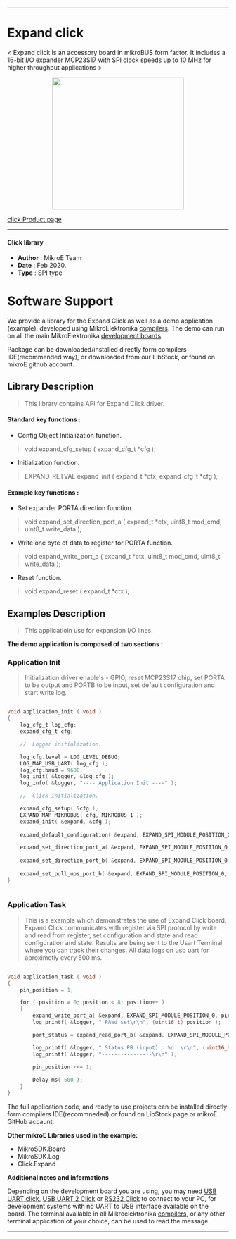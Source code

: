 

---
# Expand click

< Expand click is an accessory board in mikroBUS form factor. It includes a 16-bit I/O expander MCP23S17 with SPI clock speeds up to 10 MHz for higher throughput applications >

<p align="center">
  <img src="https://download.mikroe.com/images/click_for_ide/expand_click.png" height=300px>
</p>

[click Product page](<https://www.mikroe.com/expand-click>)

---


#### Click library 

- **Author**        : MikroE Team
- **Date**          : Feb 2020.
- **Type**          : SPI type


# Software Support

We provide a library for the Expand Click 
as well as a demo application (example), developed using MikroElektronika 
[compilers](https://shop.mikroe.com/compilers). 
The demo can run on all the main MikroElektronika [development boards](https://shop.mikroe.com/development-boards).

Package can be downloaded/installed directly form compilers IDE(recommended way), or downloaded from our LibStock, or found on mikroE github account. 

## Library Description

> This library contains API for Expand Click driver.

#### Standard key functions :

- Config Object Initialization function.
> void expand_cfg_setup ( expand_cfg_t *cfg ); 
 
- Initialization function.
> EXPAND_RETVAL expand_init ( expand_t *ctx, expand_cfg_t *cfg );


#### Example key functions :

- Set expander PORTA direction function.
> void expand_set_direction_port_a ( expand_t *ctx, uint8_t mod_cmd, uint8_t write_data );
 
- Write one byte of data to register for PORTA function.
> void expand_write_port_a ( expand_t *ctx, uint8_t mod_cmd, uint8_t write_data );

- Reset function.
> void expand_reset ( expand_t *ctx );

## Examples Description

> This applicatioin use for expansion I/O lines.

**The demo application is composed of two sections :**

### Application Init 

> Initialization driver enable's - GPIO, reset MCP23S17 chip, set PORTA to be output and PORTB to be input, set default configuration and start write log.

```c

void application_init ( void )
{
    log_cfg_t log_cfg;
    expand_cfg_t cfg;

    //  Logger initialization.

    log_cfg.level = LOG_LEVEL_DEBUG;
    LOG_MAP_USB_UART( log_cfg );
    log_cfg.baud = 9600;
    log_init( &logger, &log_cfg );
    log_info( &logger, "---- Application Init ----" );

    //  Click initialization.

    expand_cfg_setup( &cfg );
    EXPAND_MAP_MIKROBUS( cfg, MIKROBUS_1 );
    expand_init( &expand, &cfg );
    
    expand_default_configuration( &expand, EXPAND_SPI_MODULE_POSITION_0 );

    expand_set_direction_port_a( &expand, EXPAND_SPI_MODULE_POSITION_0, EXPAND_PORT_DIRECTION_OUTPUT );
    
    expand_set_direction_port_b( &expand, EXPAND_SPI_MODULE_POSITION_0, EXPAND_PORT_DIRECTION_INPUT );
    
    expand_set_pull_ups_port_b( &expand, EXPAND_SPI_MODULE_POSITION_0, 0xFF );
}
  
```

### Application Task

> This is a example which demonstrates the use of Expand Click board. 
> Expand Click communicates with register via SPI protocol by write and read from register, set configuration and state and read configuration and state. 
> Results are being sent to the Usart Terminal where you can track their changes. All data logs on usb uart for aproximetly every 500 ms.

```c

void application_task ( void )
{
    pin_position = 1;

    for ( position = 0; position < 8; position++ )
    {
        expand_write_port_a( &expand, EXPAND_SPI_MODULE_POSITION_0, pin_position );
        log_printf( &logger, " PA%d set\r\n", (uint16_t) position );

        port_status = expand_read_port_b( &expand, EXPAND_SPI_MODULE_POSITION_0 );

        log_printf( &logger, " Status PB (input) : %d  \r\n", (uint16_t) port_status );
        log_printf( &logger, "----------------\r\n" );
        
        pin_position <<= 1;

        Delay_ms( 500 );
    }
}  

```

The full application code, and ready to use projects can be  installed directly form compilers IDE(recommneded) or found on LibStock page or mikroE GitHub accaunt.

**Other mikroE Libraries used in the example:** 

- MikroSDK.Board
- MikroSDK.Log
- Click.Expand

**Additional notes and informations**

Depending on the development board you are using, you may need 
[USB UART click](https://shop.mikroe.com/usb-uart-click), 
[USB UART 2 Click](https://shop.mikroe.com/usb-uart-2-click) or 
[RS232 Click](https://shop.mikroe.com/rs232-click) to connect to your PC, for 
development systems with no UART to USB interface available on the board. The 
terminal available in all Mikroelektronika 
[compilers](https://shop.mikroe.com/compilers), or any other terminal application 
of your choice, can be used to read the message.



---
